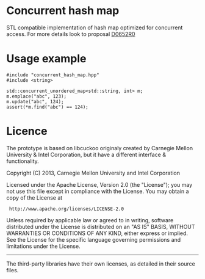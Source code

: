 Concurrent hash map
===========
STL compatible implementation of hash map optimized for concurrent access. For more details look to proposal [D0652R0](http://apolukhin.github.io/papers/Concurrent%20and%20unordered.html)

Usage example
===========
```
#include "concurrent_hash_map.hpp"
#include <string>

std::concurrent_unordered_map<std::string, int> m;
m.emplace("abc", 123);
m.update("abc", 124);
assert(*m.find("abc") == 124);
```

Licence
===========
The prototype is based on libcuckoo originaly created by Carnegie Mellon University & Intel Corporation, but it have a different interface & functionality.

Copyright (C) 2013, Carnegie Mellon University and Intel Corporation

Licensed under the Apache License, Version 2.0 (the "License");
you may not use this file except in compliance with the License.
You may obtain a copy of the License at

     http://www.apache.org/licenses/LICENSE-2.0

Unless required by applicable law or agreed to in writing, software
distributed under the License is distributed on an "AS IS" BASIS,
WITHOUT WARRANTIES OR CONDITIONS OF ANY KIND, either express or implied.
See the License for the specific language governing permissions and
limitations under the License.

---------------------------

The third-party libraries have their own licenses, as detailed in their source
files.
